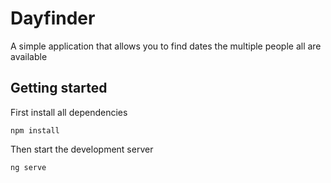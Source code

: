 # Dayfinder

A simple application that allows you to find dates the multiple people all are available

## Getting started

First install all dependencies

`npm install`

Then start the development server

`ng serve`
